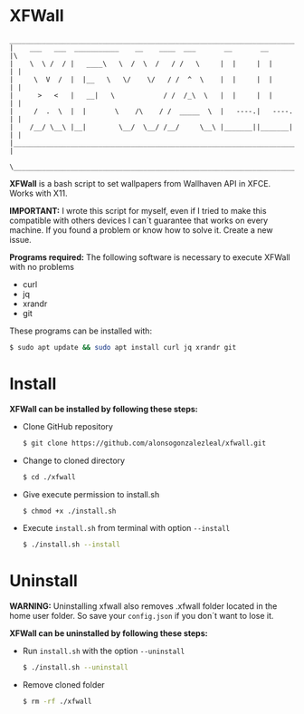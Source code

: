 # XFWall

    __________________________________________________________________________
    |    ___   ___  ___________    __    ____  ___       __       __         |\ 
    |    \  \ /  / |   ____\   \  /  \  /   / /   \     |  |     |  |        | |                                                                    
    |     \  V  /  |  |__   \   \/    \/   / /  ^  \    |  |     |  |        | |
    |      >   <   |   __|   \            / /  /_\  \   |  |     |  |        | |
    |     /  .  \  |  |       \    /\    / /  _____  \  |   ----.|   ----.   | |
    |    /__/ \__\ |__|        \__/  \__/ /__/     \__\ |_______||_______|   | |
    |________________________________________________________________________| |
     \________________________________________________________________________\'

**XFWall** is a bash script to set wallpapers from Wallhaven API in XFCE. Works with X11.

**IMPORTANT:** I wrote this script for myself, even if I tried to make this compatible with others devices I can´t guarantee that works on every machine. If you found a problem or know how to solve it. Create a new issue.

__Programs required:__ The following software is necessary to execute XFWall with no problems
- curl
- jq
- xrandr
- git

These programs can be installed with:
```bash
$ sudo apt update && sudo apt install curl jq xrandr git
```

# Install
__XFWall can be installed by following these steps:__

+ Clone GitHub repository

    ```bash
    $ git clone https://github.com/alonsogonzalezleal/xfwall.git
    ```
+ Change to cloned directory

    ```bash
    $ cd ./xfwall
    ```
+ Give execute permission to install.sh

    ```bash
    $ chmod +x ./install.sh
    ```
+ Execute `install.sh` from terminal with option `--install`

    ```bash
    $ ./install.sh --install
    ```

# Uninstall
**WARNING:** Uninstalling xfwall also removes .xfwall folder located in the home user folder. So save your `config.json` if you don´t want to lose it.

__XFWall can be uninstalled by following these steps:__

+ Run `install.sh` with the option `--uninstall`

    ```bash
    $ ./install.sh --uninstall
    ```

+ Remove cloned folder

    ```bash
    $ rm -rf ./xfwall
    ```